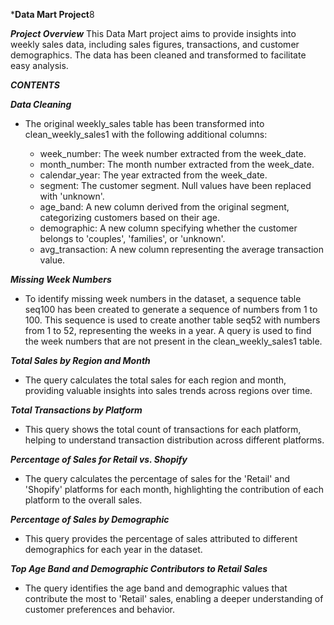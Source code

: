 ***Data Mart Project**8

***Project Overview***
This Data Mart project aims to provide insights into weekly sales data, including sales figures, transactions, and customer demographics. The data has been cleaned and transformed to facilitate easy analysis.

***CONTENTS***

***Data Cleaning***

- The original weekly_sales table has been transformed into clean_weekly_sales1 with the following additional columns:

    - week_number: The week number extracted from the week_date.
    - month_number: The month number extracted from the week_date.
    - calendar_year: The year extracted from the week_date.
    - segment: The customer segment. Null values have been replaced with 'unknown'.
    - age_band: A new column derived from the original segment, categorizing customers based on their age.
    - demographic: A new column specifying whether the customer belongs to 'couples', 'families', or 'unknown'.
    - avg_transaction: A new column representing the average transaction value.

***Missing Week Numbers***
- To identify missing week numbers in the dataset, a sequence table seq100 has been created to generate a sequence of numbers from 1 to 100. This sequence is used to create another table seq52 with numbers from 1 to 52, representing the weeks in a year. A query is used to find the week numbers that are not present in the clean_weekly_sales1 table.

***Total Sales by Region and Month***
- The query calculates the total sales for each region and month, providing valuable insights into sales trends across regions over time.

***Total Transactions by Platform***
- This query shows the total count of transactions for each platform, helping to understand transaction distribution across different platforms.

***Percentage of Sales for Retail vs. Shopify***
- The query calculates the percentage of sales for the 'Retail' and 'Shopify' platforms for each month, highlighting the contribution of each platform to the overall sales.

***Percentage of Sales by Demographic***
- This query provides the percentage of sales attributed to different demographics for each year in the dataset.

***Top Age Band and Demographic Contributors to Retail Sales***
- The query identifies the age band and demographic values that contribute the most to 'Retail' sales, enabling a deeper understanding of customer preferences and behavior.

